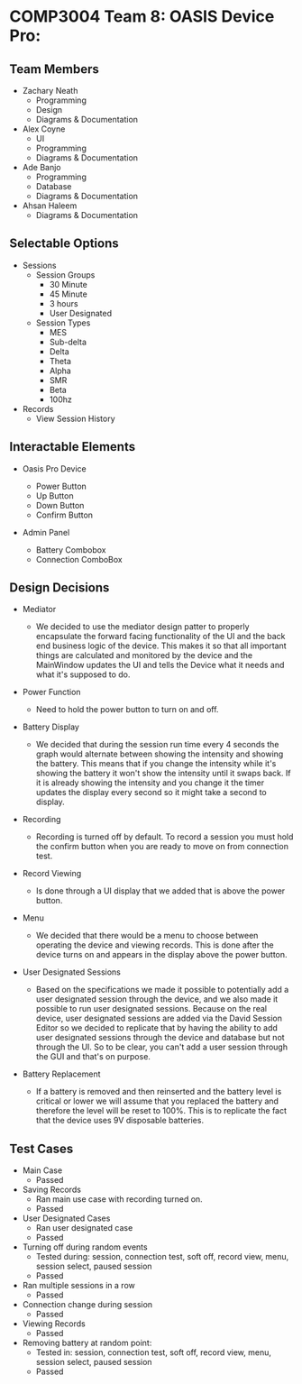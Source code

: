 # COMP3004 Team 8: OASIS Device Pro:

## Team Members
- Zachary Neath
    - Programming
    - Design
    - Diagrams & Documentation
- Alex Coyne
    - UI
    - Programming
    - Diagrams & Documentation
- Ade Banjo
    - Programming
    - Database
    - Diagrams & Documentation
- Ahsan Haleem
    - Diagrams & Documentation

## Selectable Options

- Sessions
    - Session Groups
        - 30 Minute
        - 45 Minute
        - 3 hours
        - User Designated
    - Session Types
        - MES
        - Sub-delta
        - Delta
        - Theta
        - Alpha
        - SMR
        - Beta
        - 100hz
- Records
    - View Session History


## Interactable Elements

- Oasis Pro Device
  - Power Button
  - Up Button
  - Down Button
  - Confirm Button

- Admin Panel
  - Battery Combobox
  - Connection ComboBox

## Design Decisions

- Mediator
    - We decided to use the mediator design patter to properly encapsulate the forward facing functionality of the UI and the back end business logic of the device.
    This makes it so that all important things are calculated and monitored by the device and the MainWindow updates the UI and tells the Device what it needs and
    what it's supposed to do.

- Power Function
    - Need to hold the power button to turn on and off.

- Battery Display
    - We decided that during the session run time every 4 seconds the graph would alternate between showing the intensity and showing the battery. This means that
    if you change the intensity while it's showing the battery it won't show the intensity until it swaps back. If it is already showing the intensity and you change
    it the timer updates the display every second so it might take a second to display.

- Recording
    - Recording is turned off by default. To record a session you must hold the confirm button when you are ready to move on from connection test.

- Record Viewing
    - Is done through a UI display that we added that is above the power button.

- Menu
    - We decided that there would be a menu to choose between operating the device and viewing records. This is done after the device turns on and appears in the display
    above the power button.

- User Designated Sessions
    - Based on the specifications we made it possible to potentially add a user designated session through the device, and we also made it possible to run user designated
    sessions. Because on the real device, user designated sessions are added via the David Session Editor so we decided to replicate that by having the ability to add user
    designated sessions through the device and database but not through the UI. So to be clear, you can't add a user session through the GUI and that's on purpose.
    
- Battery Replacement
    - If a battery is removed and then reinserted and the battery level is critical or lower we will assume that you replaced the battery and therefore the level will be
    reset to 100%. This is to replicate the fact that the device uses 9V disposable batteries.

## Test Cases

- Main Case
    - Passed
- Saving Records
    - Ran main use case with recording turned on.
    - Passed
- User Designated Cases
    - Ran user designated case
    - Passed
- Turning off during random events
    - Tested during: session, connection test, soft off, record view, menu, session select, paused session
    - Passed 
- Ran multiple sessions in a row
    - Passed
- Connection change during session
    - Passed
- Viewing Records
    - Passed
- Removing battery at random point:
    - Tested in: session, connection test, soft off, record view, menu, session select, paused session
    - Passed
